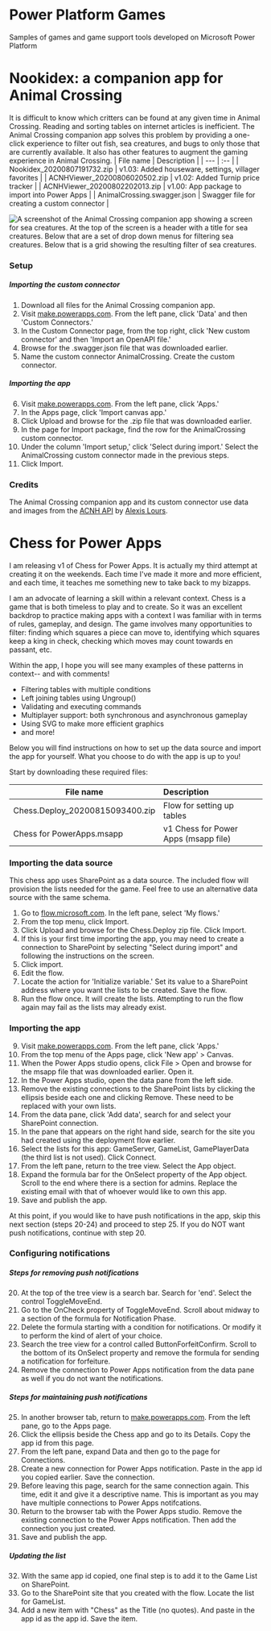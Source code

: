# Power Platform Games
Samples of games and game support tools developed on Microsoft Power Platform

# Nookidex: a companion app for Animal Crossing
It is difficult to know which critters can be found at any given time in Animal Crossing. Reading and sorting tables on internet articles is inefficient. The Animal Crossing companion app solves this problem by providing a one-click experience to filter out fish, sea creatures, and bugs to only those that are currently available. It also has other features to augment the gaming experience in Animal Crossing.
| File name | Description | 
| --- | :-- | 
| Nookidex_20200807191732.zip | v1.03: Added houseware, settings, villager favorites |
| ACNHViewer_20200806020502.zip | v1.02: Added Turnip price tracker |
| ACNHViewer_20200802202013.zip | v1.00: App package to import into Power Apps |
| AnimalCrossing.swagger.json | Swagger file for creating a custom connector |

![A screenshot of the Animal Crossing companion app showing a screen for sea creatures. At the top of the screen is a header with a title for sea creatures. Below that are a set of drop down menus for filtering sea creatures. Below that is a grid showing the resulting filter of sea creatures.](https://powerblob.blob.core.windows.net/powerapps/acnhapp_sea.png "Sea Creatures screen")

### Setup
##### Importing the custom connector
1. Download all files for the Animal Crossing companion app.
2. Visit [make.powerapps.com](https://make.powerapps.com/home). From the left pane, click 'Data' and then 'Custom Connectors.'
3. In the Custom Connector page, from the top right, click 'New custom connector' and then 'Import an OpenAPI file.'
4. Browse for the .swagger.json file that was downloaded earlier.
5. Name the custom connector AnimalCrossing. Create the custom connector.

##### Importing the app
6. Visit [make.powerapps.com](https://make.powerapps.com/home). From the left pane, click 'Apps.'
7. In the Apps page, click 'Import canvas app.'
8. Click Upload and browse for the .zip file that was downloaded earlier.
9. In the page for Import package, find the row for the AnimalCrossing custom connector.
10. Under the column 'Import setup,' click 'Select during import.' Select the AnimalCrossing custom connector made in the previous steps.
11. Click Import.

### Credits
The Animal Crossing companion app and its custom connector use data and images from the [ACNH API](http://acnhapi.com/) by [Alexis Lours](mailto:admin@acnhapi.com). 

# Chess for Power Apps
I am releasing v1 of Chess for Power Apps. It is actually my third attempt at creating it on the weekends. Each time I've made it more and more efficient, and each time, it teaches me something new to take back to my bizapps. 

I am an advocate of learning a skill within a relevant context. Chess is a game that is both timeless to play and to create. So it was an excellent backdrop to practice making apps with a context I was familiar with in terms of rules, gameplay, and design. The game involves many opportunities to filter: finding which squares a piece can move to, identifying which squares keep a king in check, checking which moves may count towards en passant, etc.

Within the app, I hope you will see many examples of these patterns in context-- and with comments!
* Filtering tables with multiple conditions
* Left joining tables using Ungroup()
* Validating and executing commands
* Multiplayer support: both synchronous and asynchronous gameplay
* Using SVG to make more efficient graphics
* and more!

Below you will find instructions on how to set up the data source and import the app for yourself. What you choose to do with the app is up to you!

Start by downloading these required files:

| File name | Description | 
| --- | :-- | 
| Chess.Deploy_20200815093400.zip | Flow for setting up tables |
| Chess for PowerApps.msapp | v1 Chess for Power Apps (msapp file) |

### Importing the data source
This chess app uses SharePoint as a data source. The included flow will provision the lists needed for the game. Feel free to use an alternative data source with the same schema.
1. Go to [flow.microsoft.com](https://flow.microsoft.com). In the left pane, select 'My flows.'
2. From the top menu, click Import.
3. Click Upload and browse for the Chess.Deploy zip file. Click Import.
4. If this is your first time importing the app, you may need to create a connection to SharePoint by selecting "Select during import" and following the instructions on the screen.
5. Click import.
6. Edit the flow.
7. Locate the action for 'Initialize variable.' Set its value to a SharePoint address where you want the lists to be created. Save the flow.
8. Run the flow once. It will create the lists. Attempting to run the flow again may fail as the lists may already exist.

### Importing the app
9. Visit [make.powerapps.com](https://make.powerapps.com/home). From the left pane, click 'Apps.'
10. From the top menu of the Apps page, click 'New app' > Canvas.
11. When the Power Apps studio opens, click File > Open and browse for the msapp file that was downloaded earlier. Open it.
12. In the Power Apps studio, open the data pane from the left side.
13. Remove the existing connections to the SharePoint lists by clicking the ellipsis beside each one and clicking Remove. These need to be replaced with your own lists.
14. From the data pane, click 'Add data', search for and select your SharePoint connection.
15. In the pane that appears on the right hand side, search for the site you had created using the deployment flow earlier.
16. Select the lists for this app: GameServer, GameList, GamePlayerData (the third list is not used). Click Connect.
17. From the left pane, return to the tree view. Select the App object.
18. Expand the formula bar for the OnSelect property of the App object. Scroll to the end where there is a section for admins. Replace the existing email with that of whoever would like to own this app.
19. Save and publish the app.

At this point, if you would like to have push notifications in the app, skip this next section (steps 20-24) and proceed to step 25. If you do NOT want push notifications, continue with step 20.

### Configuring notifications
##### Steps for removing push notifications
20. At the top of the tree view is a search bar. Search for 'end'. Select the control ToggleMoveEnd.
21. Go to the OnCheck property of ToggleMoveEnd. Scroll about midway to a section of the formula for Notification Phase.
22. Delete the formula starting with a condition for notifications. Or modify it to perform the kind of alert of your choice.
23. Search the tree view for a control called ButtonForfeitConfirm. Scroll to the bottom of its OnSelect property and remove the formula for sending a notification for forfeiture.
24. Remove the connection to Power Apps notification from the data pane as well if you do not want the notifications.

##### Steps for maintaining push notifications
25. In another browser tab, return to [make.powerapps.com](https://make.powerapps.com/home). From the left pane, go to the Apps page.
26. Click the ellipsis beside the Chess app and go to its Details. Copy the app id from this page.
27. From the left pane, expand Data and then go to the page for Connections.
28. Create a new connection for Power Apps notification. Paste in the app id you copied earlier. Save the connection.
29. Before leaving this page, search for the same connection again. This time, edit it and give it a descriptive name. This is important as you may have multiple connections to Power Apps notifcations.
30. Return to the browser tab with the Power Apps studio. Remove the existing connection to the Power Apps notification. Then add the connection you just created. 
31. Save and publish the app. 

##### Updating the list
32. With the same app id copied, one final step is to add it to the Game List on SharePoint.
33. Go to the SharePoint site that you created with the flow. Locate the list for GameList. 
34. Add a new item with "Chess" as the Title (no quotes). And paste in the app id as the app id. Save the item.
